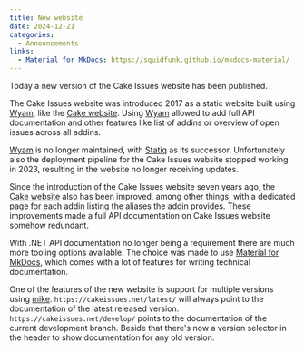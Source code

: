 ```yaml
---
title: New website
date: 2024-12-21
categories:
  - Announcements
links:
  - Material for MkDocs: https://squidfunk.github.io/mkdocs-material/
---
```


Today a new version of the Cake Issues website has been published.

<!-- more -->

The Cake Issues website was introduced 2017 as a static website built using [Wyam](https://github.com/Wyamio/Wyam),
like the [Cake website](https://cakebuild.net/).
Using [Wyam](https://github.com/Wyamio/Wyam) allowed to add full API documentation and other features like list of addins or overview of open issues across all addins.

[Wyam](https://github.com/Wyamio/Wyam) is no longer maintained,
with [Statiq](https://www.statiq.dev/) as its successor.
Unfortunately also the deployment pipeline for the Cake Issues website stopped working in 2023, resulting in the website no longer receiving updates.

Since the introduction of the Cake Issues website seven years ago, the [Cake website](https://cakebuild.net/) also has been improved,
among other things, with a dedicated page for each addin listing the aliases the addin provides.
These improvements made a full API documentation on Cake Issues website somehow redundant.

With .NET API documentation no longer being a requirement there are much more tooling options available.
The choice was made to use [Material for MkDocs](https://squidfunk.github.io/mkdocs-material/),
which comes with a lot of features for writing technical documentation.

One of the features of the new website is support for multiple versions using [mike](https://github.com/jimporter/mike).
`https://cakeissues.net/latest/` will always point to the documentation of the latest released version.
`https://cakeissues.net/develop/` points to the documentation of the current development branch.
Beside that there's now a version selector in the header to show documentation for any old version.
